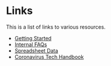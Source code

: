# Links

This is a list of links to various resources.

- [Getting Started](https://docs.google.com/document/d/1r50SWXOAE11xJJ0LoRM-l_cMF9TvShYJTm1cG5W-OpI/edit#)
- [Internal FAQs](https://docs.google.com/document/d/1AEH2G0mwKOlLLbYRieOKaW9Pxit3jha858h5KEc4qbQ/edit)
- [Spreadsheet Data](https://docs.google.com/spreadsheets/d/1-YNneqVqTGy2Uzp_0pPNBezhxyEp6M_a2A2GI1MTxx0/edit#gid=428126019)
- [Coronavirus Tech Handbook](https://coronavirustechhandbook.com/)
